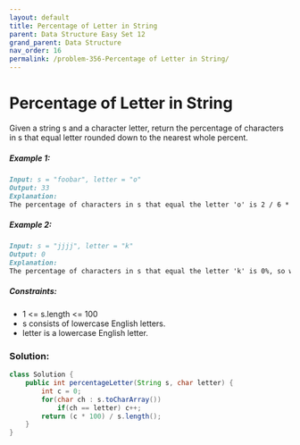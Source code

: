 ```yaml
---
layout: default
title: Percentage of Letter in String
parent: Data Structure Easy Set 12
grand_parent: Data Structure
nav_order: 16
permalink: /problem-356-Percentage of Letter in String/
---
```

# Percentage of Letter in String
Given a string s and a character letter, return the percentage of characters in s that equal letter rounded down to the nearest whole percent.

##### Example 1:
```markdown
Input: s = "foobar", letter = "o"
Output: 33
Explanation:
The percentage of characters in s that equal the letter 'o' is 2 / 6 * 100% = 33% when rounded down, so we return 33.
```
##### Example 2:
```markdown
Input: s = "jjjj", letter = "k"
Output: 0
Explanation:
The percentage of characters in s that equal the letter 'k' is 0%, so we return 0.
```
##### Constraints:
* 1 <= s.length <= 100
* s consists of lowercase English letters.
* letter is a lowercase English letter.

### Solution:
```java
class Solution {
    public int percentageLetter(String s, char letter) {
        int c = 0;
        for(char ch : s.toCharArray()) 
            if(ch == letter) c++;
        return (c * 100) / s.length();
    }
}
```